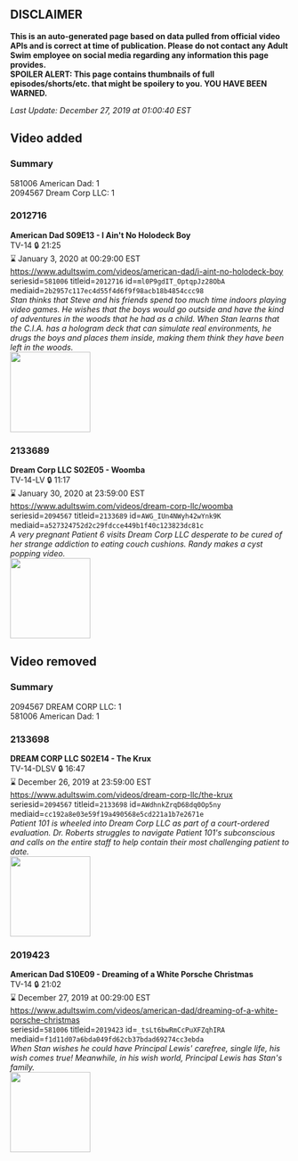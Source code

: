 ## DISCLAIMER
**This is an auto-generated page based on data pulled from official video APIs and is correct at time of publication. Please do not contact any Adult Swim employee on social media regarding any information this page provides.**  
**SPOILER ALERT: This page contains thumbnails of full episodes/shorts/etc. that might be spoilery to you. YOU HAVE BEEN WARNED.**  

_Last Update: December 27, 2019 at 01:00:40 EST_
## Video added
### Summary
581006 American Dad: 1  
2094567 Dream Corp LLC: 1  
### 2012716
**American Dad S09E13 - I Ain't No Holodeck Boy**  
TV-14 🔒 21:25  
⌛ January 3, 2020 at 00:29:00 EST  
https://www.adultswim.com/videos/american-dad/i-aint-no-holodeck-boy  
seriesid=`581006` titleid=`2012716` id=`ml0P9gdIT_OptqpJz28ObA` mediaid=`2b2957c117ec4d55f4d6f9f98acb18b4854ccc98`  
_Stan thinks that Steve and his friends spend too much time indoors playing video games.  He wishes that the boys would go outside and have the kind of adventures in the woods that he had as a child.  When Stan learns that the C.I.A. has a hologram deck that can simulate real environments, he drugs the boys and places them inside, making them think they have been left in the woods._  
<a href="https://i.cdn.turner.com/adultswim/big/image-upload/thumbnails/thumb-2_image-15192396397831.jpg"><img src="https://i.cdn.turner.com/adultswim/big/image-upload/thumbnails/thumb-2_image-15192396397831.jpg" height="144px" /></a>
### 2133689
**Dream Corp LLC S02E05 - Woomba**  
TV-14-LV 🔒 11:17  
⌛ January 30, 2020 at 23:59:00 EST  
https://www.adultswim.com/videos/dream-corp-llc/woomba  
seriesid=`2094567` titleid=`2133689` id=`AWG_IUn4NWyh42wYnk9K` mediaid=`a527324752d2c29fdcce449b1f40c123823dc81c`  
_A very pregnant Patient 6 visits Dream Corp LLC desperate to be cured of her strange addiction to eating couch cushions. Randy makes a cyst popping video._  
<a href="https://i.cdn.turner.com/adultswim/big/image-upload/thumbnails/thumb-2_image-15410225192671.jpg"><img src="https://i.cdn.turner.com/adultswim/big/image-upload/thumbnails/thumb-2_image-15410225192671.jpg" height="144px" /></a>
## Video removed
### Summary
2094567 DREAM CORP LLC: 1  
581006 American Dad: 1  
### 2133698
**DREAM CORP LLC S02E14 - The Krux**  
TV-14-DLSV 🔒 16:47  
⌛ December 26, 2019 at 23:59:00 EST  
https://www.adultswim.com/videos/dream-corp-llc/the-krux  
seriesid=`2094567` titleid=`2133698` id=`AWdhnkZrqD68dq0Op5ny` mediaid=`cc192a8e03e59f19a490568e5cd221a1b7e2671e`  
_Patient 101 is wheeled into Dream Corp LLC as part of a court-ordered evaluation. Dr. Roberts struggles to navigate Patient 101's subconscious and calls on the entire staff to help contain their most challenging patient to date._  
<a href="https://i.cdn.turner.com/adultswim/big/image-upload/thumbnails/thumb-2_image-154353101768015.jpg"><img src="https://i.cdn.turner.com/adultswim/big/image-upload/thumbnails/thumb-2_image-154353101768015.jpg" height="144px" /></a>
### 2019423
**American Dad S10E09 - Dreaming of a White Porsche Christmas**  
TV-14 🔒 21:02  
⌛ December 27, 2019 at 00:29:00 EST  
https://www.adultswim.com/videos/american-dad/dreaming-of-a-white-porsche-christmas  
seriesid=`581006` titleid=`2019423` id=`_tsLt6bwRmCcPuXFZqhIRA` mediaid=`f1d11d07a6bda049fd62cb37bdad69274cc3ebda`  
_When Stan wishes he could have Principal Lewis' carefree, single life, his wish comes true! Meanwhile, in his wish world, Principal Lewis has Stan's family._  
<a href="https://i.cdn.turner.com/adultswim/big/image-upload/thumbnails/thumb-2_image-153417477876913.jpg"><img src="https://i.cdn.turner.com/adultswim/big/image-upload/thumbnails/thumb-2_image-153417477876913.jpg" height="144px" /></a>
